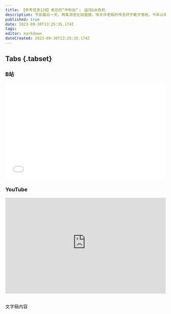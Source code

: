 ```yaml
---
title: 【参考信息128】老总的“中秋劫”； 运河&水危机
description: 节前最后一天，两条消息比较震撼，恒大许老板的传言终于靴子落地，今年以来恒大一系列高管陆续被带走，许老板出事儿不出意料，只是“什么时候”的问题。翻开恒大合订本，不胜唏嘘。同一天，被带走14个月的紫光集团原董事长赵伟国一审过堂，涉案金额超过14亿。社保基金去年投资收益率-5.07%，但全球横向比较，居然还不错。去年全球最大的22个养老金市场总规模缩水15%，创下08年金融危机以来最大幅度亏损。最后，我们要聊聊休息日加班的问题……
published: true
date: 2023-09-30T13:25:35.174Z
tags: 
editor: markdown
dateCreated: 2023-09-30T13:25:35.174Z
---
```


## Tabs {.tabset}
### B站
<div style="position: relative; padding: 30% 45%;">
<iframe style="position: absolute; width: 100%; height: 100%; left: 0; top: 0;" src="//player.bilibili.com/player.html?&bvid=BV1cu4y1t7er&page=1&as_wide=1&high_quality=1&danmaku=1&autoplay=0" scrolling="no" border="0" frameborder="no" framespacing="0" allowfullscreen="true"></iframe>
</div>

### YouTube
<div style="position: relative; padding: 30% 45%;">
<iframe style="position: absolute; top: 0; left: 0; width: 100%; height: 100%;" src="https://www.youtube-nocookie.com/embed/YouTubeVID" title="YouTube video player" frameborder="0" allow="accelerometer; autoplay; clipboard-write; encrypted-media; gyroscope; picture-in-picture" allowfullscreen></iframe>
</div>

## 

文字稿内容
